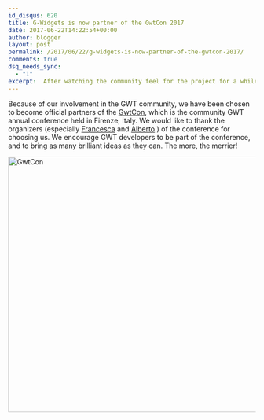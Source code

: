 ```yaml
---
id_disqus: 620
title: G-Widgets is now partner of the GwtCon 2017
date: 2017-06-22T14:22:54+00:00
author: blogger
layout: post
permalink: /2017/06/22/g-widgets-is-now-partner-of-the-gwtcon-2017/
comments: true
dsq_needs_sync:
  - "1"
excerpt:  After watching the community feel for the project for a while, we have decided to shutdown the project. The objective of the project was to provide help with the initial bootstrap of a GWT app...
---
```

Because of our involvement in the GWT community, we have been chosen to become official partners of the [GwtCon](http://www.gwtcon.org/), which is the community GWT annual conference held in Firenze, Italy. We would like to thank the organizers (especially [Francesca](https://twitter.com/FrancescaTosi) and [Alberto](https://twitter.com/usernamelibero) ) of the conference for choosing us. We encourage GWT developers to be part of the conference, and to bring as many brilliant ideas as they can. The more, the merrier!
  
[<img src="https://s3-eu-west-1.amazonaws.com/gwidgets/uploads/2017/06/GwtCon.png" alt="GwtCon" width="1200" height="520" class="aligncenter size-full wp-image-622" />](http://www.gwtcon.org)